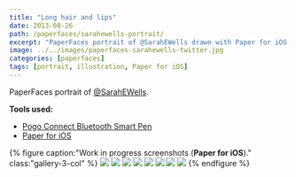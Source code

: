 ```yaml
---
title: "Long hair and lips"
date: 2013-08-26
path: /paperfaces/sarahewells-portrait/
excerpt: "PaperFaces portrait of @SarahEWells drawn with Paper for iOS on an iPad."
image: ../../images/paperfaces-sarahewells-twitter.jpg
categories: [paperfaces]
tags: [portrait, illustration, Paper for iOS]
---
```


PaperFaces portrait of [@SarahEWells](https://twitter.com/sarahewells).

**Tools used:**

- [Pogo Connect Bluetooth Smart Pen](https://www.amazon.com/gp/product/B009K448L4/ref=as_li_ss_tl?ie=UTF8&camp=1789&creative=390957&creativeASIN=B009K448L4&linkCode=as2&tag=mademist-20)
- [Paper for iOS](https://paper.bywetransfer.com/)

{% figure caption:"Work in progress screenshots (**Paper for iOS**)." class:"gallery-3-col" %}
[![](../../images/paperfaces-sarahewells-process-1-600.jpg)](../../images/paperfaces-sarahewells-process-1-lg.jpg)
[![](../../images/paperfaces-sarahewells-process-2-600.jpg)](../../images/paperfaces-sarahewells-process-2-lg.jpg)
[![](../../images/paperfaces-sarahewells-process-3-600.jpg)](../../images/paperfaces-sarahewells-process-3-lg.jpg)
[![](../../images/paperfaces-sarahewells-process-4-600.jpg)](../../images/paperfaces-sarahewells-process-4-lg.jpg)
[![](../../images/paperfaces-sarahewells-process-5-600.jpg)](../../images/paperfaces-sarahewells-process-5-lg.jpg)
[![](../../images/paperfaces-sarahewells-process-6-600.jpg)](../../images/paperfaces-sarahewells-process-6-lg.jpg)
[![](../../images/paperfaces-sarahewells-process-7-600.jpg)](../../images/paperfaces-sarahewells-process-7-lg.jpg)
[![](../../images/paperfaces-sarahewells-process-8-600.jpg)](../../images/paperfaces-sarahewells-process-8-lg.jpg)
{% endfigure %}
